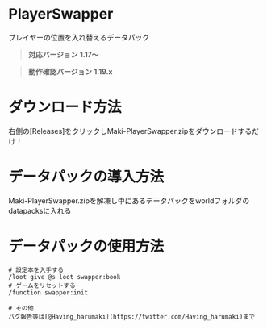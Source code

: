 # PlayerSwapper
プレイヤーの位置を入れ替えるデータパック

> **対応バージョン**
**1.17～**

> **動作確認バージョン**
**1.19.x**


# ダウンロード方法
右側の[Releases]をクリックしMaki-PlayerSwapper.zipをダウンロードするだけ！

# データパックの導入方法
Maki-PlayerSwapper.zipを解凍し中にあるデータパックをworldフォルダのdatapacksに入れる

# データパックの使用方法
```mcfunction
# 設定本を入手する
/loot give @s loot swapper:book
# ゲームをリセットする
/function swapper:init

# その他
バグ報告等は[@Having_harumaki](https://twitter.com/Having_harumaki)まで
```

